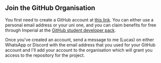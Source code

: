 ## Join the GitHub Organisation 
You first need to create a GitHub account at [this link](https://github.com/join). You can either use a personal email address or your uni one, and you can claim benefits for free through Imperial at the [GitHub student developer pack](https://education.github.com/pack).

Once you've created an account, send a message to me (Lucas) on either WhatsApp or Discord with the email address that you used for your GitHub account and I'll add your account to the organisation which will grant you access to the repository for the project.


